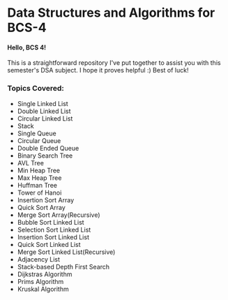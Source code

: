 # Data Structures and Algorithms for BCS-4
#### Hello, BCS 4!  
This is a straightforward repository I've put together to assist you with this semester's DSA subject. I hope it proves helpful :) Best of luck!

### Topics Covered:

- Single Linked List
- Double Linked List
- Circular Linked List
- Stack
- Single Queue
- Circular Queue
- Double Ended Queue
- Binary Search Tree
- AVL Tree
- Min Heap Tree
- Max Heap Tree
- Huffman Tree
- Tower of Hanoi
- Insertion Sort Array
- Quick Sort Array
- Merge Sort Array(Recursive)
- Bubble Sort Linked List
- Selection Sort Linked List
- Insertion Sort Linked List
- Quick Sort Linked List
- Merge Sort Linked List(Recursive)
- Adjacency List
- Stack-based Depth First Search
- Dijkstras Algorithm
- Prims Algorithm
- Kruskal Algorithm